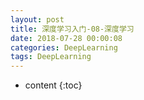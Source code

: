 ```yaml
---
layout: post
title: 深度学习入门-08-深度学习
date: 2018-07-28 00:00:08
categories: DeepLearning
tags: DeepLearning
---
```

* content
{:toc}

